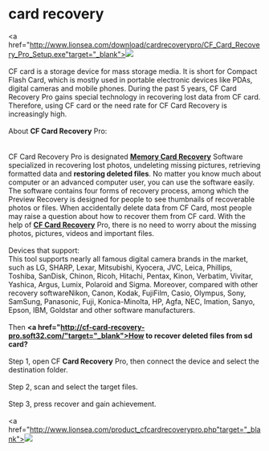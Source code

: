 card recovery
=============
<a href="http://www.lionsea.com/download/cardrecoverypro/CF_Card_Recovery_Pro_Setup.exe"target="_blank"><img src="http://www.drivertuner.com/images/banner3load/en_banner3load.jpg" /></a><br /><br />
CF card is a storage device for mass storage media. It is short for Compact Flash Card, which is mostly used in portable electronic devices like PDAs, digital cameras and mobile phones. During the past 5 years, CF Card Recovery Pro gains special technology in recovering lost data from CF card. Therefore, using CF card or the need rate for CF Card Recovery is increasingly high.<br /><br />About <strong>CF Card Recovery</strong> Pro:<br /><br />        	
CF Card Recovery Pro is designated <strong><a href="http://cf-card-recovery-pro.soft112.com/download.html">Memory Card Recovery</a></strong> Software specialized in recovering lost photos, undeleting missing pictures, retrieving formatted data and <strong>restoring deleted files</strong>. No matter you know much about computer or an advanced computer user, you can use the software easily. The software contains four forms of recovery process, among which the Preview Recovery is designed for people to see thumbnails of recoverable photos or files. When accidentally delete data from CF Card, most people may raise a question about how to recover them from CF card. With the help of <strong><a href="http://cardrecovery01.webs.com/">CF Card Recovery</a></strong> Pro, there is no need to worry about the missing photos, pictures, videos and important files.<br /><br />
Devices that support:<br /> This tool supports nearly all famous digital camera brands in the market, such as LG, SHARP, Lexar, Mitsubishi, Kyocera, JVC, Leica, Phillips, Toshiba, SanDisk, Chinon, Ricoh, Hitachi, Pentax, Kinon, Verbatim, Vivitar, Yashica, Argus, Lumix, Polaroid and Sigma. Moreover, compared with other recovery softwareNikon, Canon, Kodak, FujiFilm, Casio, Olympus, Sony, SamSung, Panasonic, Fuji, Konica-Minolta, HP, Agfa, NEC, Imation, Sanyo, Epson, IBM, Goldstar and other software manufacturers. <br /><br />
Then <strong><a href="http://cf-card-recovery-pro.soft32.com/"target="_blank">How to recover deleted files from sd card?</a></strong><br /><br />
Step 1, open CF <strong>Card Recovery</strong> Pro, then connect the device and select the destination folder.<br /><br />
Step 2, scan and select the target files.<br /><br />
Step 3, press recover and gain achievement.<br /><br />
<a href="http://www.lionsea.com/product_cfcardrecoverypro.php"target="_blank"><img src="http://www.lionsea.com/image/screenshots/cfcardrecoverypro/en/main2.png" /></a><br /><br />
